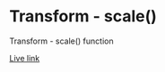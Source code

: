 # Transform - scale()

Transform - scale() function

[Live link](https://tusersheikh.github.io/learning-css-animations/task-7/)
